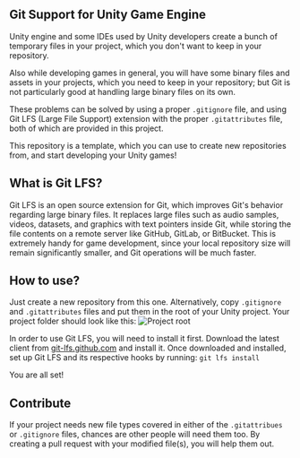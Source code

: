 
## Git Support for Unity Game Engine
Unity engine and some IDEs used by Unity developers create a bunch of temporary files in your project, which you don't want to keep in your repository.

Also while developing games in general, you will have some binary files and assets in your projects, which you need to keep in your repository; but Git is not particularly good at handling large binary files on its own.

These problems can be solved by using a proper `.gitignore` file, and using Git LFS (Large File Support) extension with the proper `.gitattributes` file, both of which are provided in this project.

This repository is a template, which you can use to create new repositories from, and start developing your Unity games!

## What is Git LFS?
Git LFS is an open source extension for Git, which improves Git's behavior regarding large binary files. It replaces large files such as audio samples, videos, datasets, and graphics with text pointers inside Git, while storing the file contents on a remote server like GitHub, GitLab, or BitBucket. This is extremely handy for game development, since your local repository size will remain significantly smaller, and Git operations will be much faster.

## How to use?
Just create a new repository from this one. Alternatively, copy `.gitignore` and `.gitattributes` files and put them in the root of your Unity project. Your project folder should look like this:
![Project root](https://i.imgur.com/maqAXE2.png)

In order to use Git LFS, you will need to install it first. Download the latest client from [git-lfs.github.com](https://git-lfs.github.com) and install it. Once downloaded and installed, set up Git LFS and its respective hooks by running:
`git lfs install`

You are all set!

## Contribute
If your project needs new file types covered in either of the `.gitattribues` or `.gitignore` files, chances are other people will need them too. By creating a pull request with your modified file(s), you will help them out.
